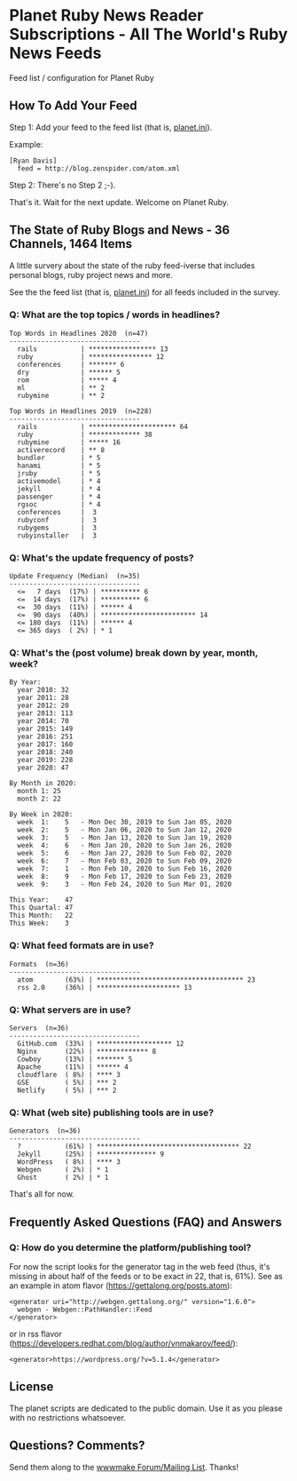 # Planet Ruby News Reader Subscriptions - All The World's Ruby News Feeds


Feed list / configuration for Planet Ruby



## How To Add Your Feed  

Step 1: Add your feed to the feed list (that is, [planet.ini](planet.ini)).

Example:

```
[Ryan Davis]
  feed = http://blog.zenspider.com/atom.xml
```

Step 2: There's no Step 2 ;-).


That's it. Wait for the next update. Welcome on Planet Ruby.



## The State of Ruby Blogs and News - 36 Channels, 1464 Items

A little survery about the state of the ruby feed-iverse 
that includes personal blogs, ruby project news and more.

See the the feed list (that is, [planet.ini](planet.ini)) for all feeds included in the survey.


### Q: What are the top topics / words in headlines?

```
Top Words in Headlines 2020  (n=47)
---------------------------------
  rails           | ***************** 13
  ruby            | **************** 12
  conferences     | ******* 6
  dry             | ****** 5
  rom             | ***** 4
  ml              | ** 2
  rubymine        | ** 2

Top Words in Headlines 2019  (n=228)
---------------------------------
  rails           | ********************** 64
  ruby            | ************* 38
  rubymine        | ***** 16
  activerecord    | ** 8
  bundler         | * 5
  hanami          | * 5
  jruby           | * 5
  activemodel     | * 4
  jekyll          | * 4
  passenger       | * 4
  rgsoc           | * 4
  conferences     |  3
  rubyconf        |  3
  rubygems        |  3
  rubyinstaller   |  3
```


### Q: What's the update frequency of posts?

```
Update Frequency (Median)  (n=35)
---------------------------------
  <=   7 days  (17%) | ********** 6
  <=  14 days  (17%) | ********** 6
  <=  30 days  (11%) | ****** 4
  <=  90 days  (40%) | ************************ 14
  <= 180 days  (11%) | ****** 4
  <= 365 days  ( 2%) | * 1
```

### Q: What's the (post volume) break down by year, month, week?

```
By Year:
  year 2010: 32
  year 2011: 28
  year 2012: 20
  year 2013: 113
  year 2014: 70
  year 2015: 149
  year 2016: 251
  year 2017: 160
  year 2018: 240
  year 2019: 228
  year 2020: 47

By Month in 2020:
  month 1: 25
  month 2: 22

By Week in 2020:
  week  1:    5   - Mon Dec 30, 2019 to Sun Jan 05, 2020
  week  2:    5   - Mon Jan 06, 2020 to Sun Jan 12, 2020
  week  3:    5   - Mon Jan 13, 2020 to Sun Jan 19, 2020
  week  4:    6   - Mon Jan 20, 2020 to Sun Jan 26, 2020
  week  5:    6   - Mon Jan 27, 2020 to Sun Feb 02, 2020
  week  6:    7   - Mon Feb 03, 2020 to Sun Feb 09, 2020
  week  7:    1   - Mon Feb 10, 2020 to Sun Feb 16, 2020
  week  8:    9   - Mon Feb 17, 2020 to Sun Feb 23, 2020
  week  9:    3   - Mon Feb 24, 2020 to Sun Mar 01, 2020

This Year:    47
This Quartal: 47
This Month:   22
This Week:    3
```

### Q: What feed formats are in use?

```
Formats  (n=36)
---------------------------------
  atom        (63%) | ************************************* 23
  rss 2.0     (36%) | ********************* 13
```

### Q: What servers are in use?

```
Servers  (n=36)
---------------------------------
  GitHub.com  (33%) | ******************* 12
  Nginx       (22%) | ************* 8
  Cowboy      (13%) | ******* 5
  Apache      (11%) | ****** 4
  cloudflare  ( 8%) | **** 3
  GSE         ( 5%) | *** 2
  Netlify     ( 5%) | *** 2
```

### Q: What (web site) publishing tools are in use?

```
Generators  (n=36)
---------------------------------
  ?           (61%) | ************************************ 22
  Jekyll      (25%) | *************** 9
  WordPress   ( 8%) | **** 3
  Webgen      ( 2%) | * 1
  Ghost       ( 2%) | * 1
```

That's all for now. 



## Frequently Asked Questions (FAQ) and Answers

### Q: How do you determine the platform/publishing tool?

For now the script looks for the generator tag in the web feed 
(thus, it's missing in about half of the feeds or to be exact in 22, that is, 61%). See as an example in atom flavor (<https://gettalong.org/posts.atom>):

    <generator uri="http://webgen.gettalong.org/" version="1.6.0">
      webgen - Webgen::PathHandler::Feed
    </generator>

or in rss flavor (<https://developers.redhat.com/blog/author/vnmakarov/feed/>):

    <generator>https://wordpress.org/?v=5.1.4</generator>



## License

The planet scripts are dedicated to the public domain.
Use it as you please with no restrictions whatsoever.

## Questions? Comments?

Send them along to the [wwwmake Forum/Mailing List](http://groups.google.com/group/wwwmake).
Thanks!

